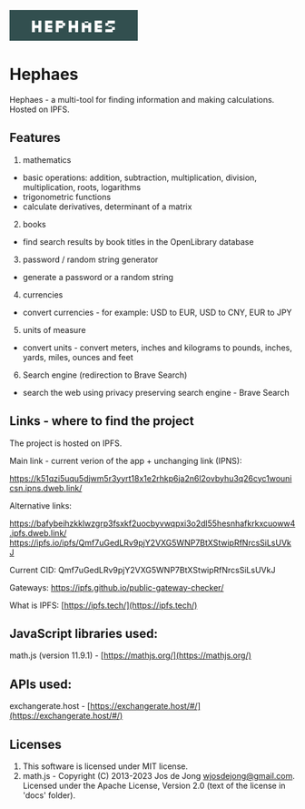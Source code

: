 ![](https://raw.githubusercontent.com/heEXDe/hephaes/main/img/logo.png)

# Hephaes
Hephaes - a multi-tool for finding information and making calculations. Hosted on IPFS.

## Features

1. mathematics
- basic operations: addition, subtraction, multiplication, division, multiplication, roots, logarithms
- trigonometric functions
- calculate derivatives, determinant of a matrix

2. books
- find search results by book titles in the OpenLibrary database

3. password / random string generator
- generate a password or a random string

4. currencies
- convert currencies - for example: USD to EUR, USD to CNY, EUR to JPY

5. units of measure
- convert units - convert meters, inches and kilograms to pounds, inches, yards, miles, ounces and feet

6. Search engine (redirection to Brave Search)
- search the web using privacy preserving search engine - Brave Search

## Links - where to find the project

The project is hosted on IPFS.

Main link - current verion of the app + unchanging link (IPNS):

https://k51qzi5uqu5djwm5r3yyrt18x1e2rhkp6ja2n6l2ovbyhu3q26cyc1wounicsn.ipns.dweb.link/

Alternative links:

https://bafybeihzkklwzgrp3fsxkf2uocbyvwqpxi3o2dl55hesnhafkrkxcuoww4.ipfs.dweb.link/
https://ipfs.io/ipfs/Qmf7uGedLRv9pjY2VXG5WNP7BtXStwipRfNrcsSiLsUVkJ

Current CID: Qmf7uGedLRv9pjY2VXG5WNP7BtXStwipRfNrcsSiLsUVkJ

Gateways:
https://ipfs.github.io/public-gateway-checker/

What is IPFS: [https://ipfs.tech/](https://ipfs.tech/)

## JavaScript libraries used:
math.js (version 11.9.1) - [https://mathjs.org/](https://mathjs.org/)

## APIs used:
exchangerate.host - [https://exchangerate.host/#/](https://exchangerate.host/#/)

## Licenses
1. This software is licensed under MIT license.
2. math.js - Copyright (C) 2013-2023 Jos de Jong wjosdejong@gmail.com.
Licensed under the Apache License, Version 2.0 (text of the license in 'docs' folder).